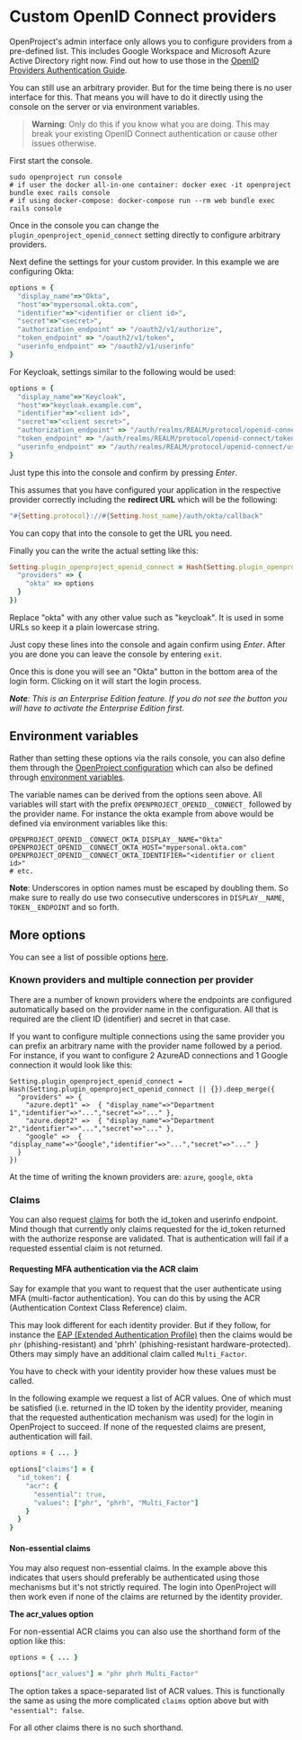 # Custom OpenID Connect providers

OpenProject's admin interface only allows you to configure providers from a pre-defined list.
This includes Google Workspace and Microsoft Azure Active Directory right now. Find out how to use those in the [OpenID Providers Authentication Guide](https://www.openproject.org/docs/system-admin-guide/authentication/openid-providers/).

You can still use an arbitrary provider. But for the time being there is no user interface for this.
That means you will have to do it directly using the console on the server or via environment variables.

> **Warning**: Only do this if you know what you are doing. This may break your existing OpenID Connect authentication or cause other issues otherwise.

First start the console.

```
sudo openproject run console
# if user the docker all-in-one container: docker exec -it openproject bundle exec rails console
# if using docker-compose: docker-compose run --rm web bundle exec rails console
```

Once in the console you can change the `plugin_openproject_openid_connect` setting
directly to configure arbitrary providers.

Next define the settings for your custom provider. In this example we are configuring Okta:

```ruby
options = {
  "display_name"=>"Okta",
  "host"=>"mypersonal.okta.com",
  "identifier"=>"<identifier or client id>",
  "secret"=>"<secret>",
  "authorization_endpoint" => "/oauth2/v1/authorize",
  "token_endpoint" => "/oauth2/v1/token",
  "userinfo_endpoint" => "/oauth2/v1/userinfo"
}
```

For Keycloak, settings similar to the following would be used:

```ruby
options = {
  "display_name"=>"Keycloak",
  "host"=>"keycloak.example.com",
  "identifier"=>"<client id>",
  "secret"=>"<client secret>",
  "authorization_endpoint" => "/auth/realms/REALM/protocol/openid-connect/auth",
  "token_endpoint" => "/auth/realms/REALM/protocol/openid-connect/token",
  "userinfo_endpoint" => "/auth/realms/REALM/protocol/openid-connect/userinfo"
}
```


Just type this into the console and confirm by pressing *Enter*.

This assumes that you have configured your application in the respective provider correctly
including the **redirect URL** which will be the following:

```ruby
"#{Setting.protocol}://#{Setting.host_name}/auth/okta/callback"
```

You can copy that into the console to get the URL you need.

Finally you can the write the actual setting like this:

```ruby
Setting.plugin_openproject_openid_connect = Hash(Setting.plugin_openproject_openid_connect || {}).deep_merge({
  "providers" => {
    "okta" => options
  }
})
```

Replace "okta" with any other value such as "keycloak". It is used in some URLs so keep it a plain lowercase string.

Just copy these lines into the console and again confirm using *Enter*.
After you are done you can leave the console by entering `exit`.

Once this is done you will see an "Okta" button in the bottom area of the login form.
Clicking on it will start the login process.

_**Note**: This is an Enterprise Edition feature. If you do not see the button you will have to activate the Enterprise Edition first._

## Environment variables

Rather than setting these options via the rails console, you can also define them through the
[OpenProject configuration](https://www.openproject.org/docs/installation-and-operations/configuration/) which can
also be defined through
[environment variables](https://www.openproject.org/docs/installation-and-operations/configuration/environment/).

The variable names can be derived from the options seen above. All variables will start with the prefix
`OPENPROJECT_OPENID__CONNECT_` followed by the provider name. For instance the okta example from above would
be defined via environment variables like this:

```
OPENPROJECT_OPENID__CONNECT_OKTA_DISPLAY__NAME="Okta"
OPENPROJECT_OPENID__CONNECT_OKTA_HOST="mypersonal.okta.com"
OPENPROJECT_OPENID__CONNECT_OKTA_IDENTIFIER="<identifier or client id>"
# etc.
```

**Note**: Underscores in option names must be escaped by doubling them. So make sure to really do use two consecutive
underscores in `DISPLAY__NAME`, `TOKEN__ENDPOINT` and so forth.

## More options

You can see a list of possible options [here](https://github.com/m0n9oose/omniauth_openid_connect#options-overview).

### Known providers and multiple connection per provider

There are a number of known providers where the endpoints are configured automatically based on the provider name in the configuration. All that is required are the client ID (identifier) and secret in that case.

If you want to configure multiple connections using the same provider you can prefix an arbitrary name with the
provider name followed by a period. For instance, if you want to configure 2 AzureAD connections and 1 Google connection it would look like this:

```
Setting.plugin_openproject_openid_connect = Hash(Setting.plugin_openproject_openid_connect || {}).deep_merge({
  "providers" => {
    "azure.dept1" =>  { "display_name"=>"Department 1","identifier"=>"...","secret"=>"..." },
    "azure.dept2" =>  { "display_name"=>"Department 2","identifier"=>"...","secret"=>"..." },
    "google" =>  { "display_name"=>"Google","identifier"=>"...","secret"=>"..." }
  }
})
```

At the time of writing the known providers are: `azure`, `google`, `okta`

### Claims

You can also request [claims](https://openid.net/specs/openid-connect-core-1_0-final.html#Claims) for both the id_token and userinfo endpoint.
Mind though that currently only claims requested for the id_token returned with the authorize response are validated.
That is authentication will fail if a requested essential claim is not returned.

#### Requesting MFA authentication via the ACR claim

Say for example that you want to request that the user authenticate using MFA (multi-factor authentication).
You can do this by using the ACR (Authentication Context Class Reference) claim.

This may look different for each identity provider. But if they follow, for instance the [EAP (Extended Authentication Profile)](https://openid.net/specs/openid-connect-eap-acr-values-1_0.html) then the claims would be `phr` (phishing-resistant) and 'phrh' (phishing-resistant hardware-protected). Others may simply have an additional claim called `Multi_Factor`.

You have to check with your identity provider how these values must be called.

In the following example we request a list of ACR values. One of which must be satisfied
(i.e. returned in the ID token by the identity provider, meaning that the requested authentication mechanism was used)
for the login in OpenProject to succeed. If none of the requested claims are present, authentication will fail.

```ruby
options = { ... }

options["claims"] = {
  "id_token": {
    "acr": {
      "essential": true,
      "values": ["phr", "phrh", "Multi_Factor"]
    }
  }
}
```

#### Non-essential claims

You may also request non-essential claims. In the example above this indicates that users should preferably be authenticated using
those mechanisms but it's not strictly required. The login into OpenProject will then work even if none of the claims
are returned by the identity provider.

**The acr_values option**

For non-essential ACR claims you can also use the shorthand form of the option like this:

```ruby
options = { ... }

options["acr_values"] = "phr phrh Multi_Factor"
```

The option takes a space-separated list of ACR values. This is functionally the same as using the
more complicated `claims` option above but with `"essential": false`.

For all other claims there is no such shorthand.
